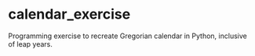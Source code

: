 # calendar_exercise
Programming exercise to recreate Gregorian calendar in Python, inclusive of leap years.
